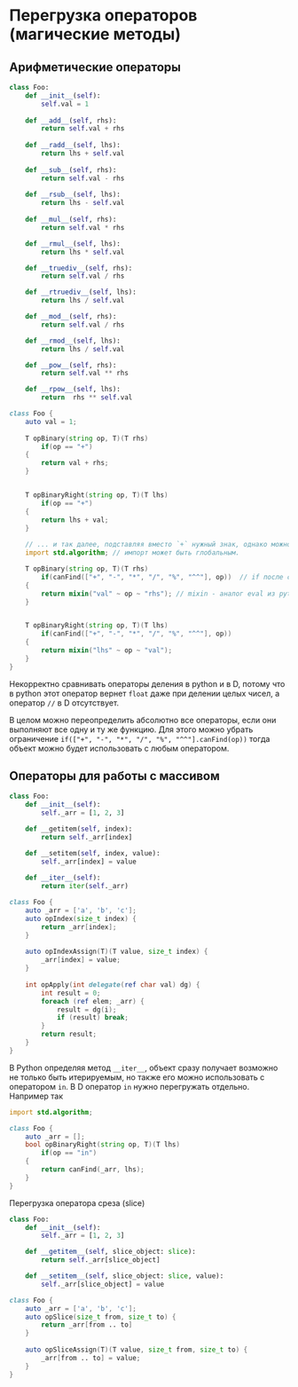 # Перегрузка операторов (магические методы)

## Арифметические операторы
```python
class Foo:
    def __init__(self):
        self.val = 1
    
    def __add__(self, rhs):
        return self.val + rhs
    
    def __radd__(self, lhs):
        return lhs + self.val
        
    def __sub__(self, rhs):
        return self.val - rhs
    
    def __rsub__(self, lhs):
        return lhs - self.val
        
    def __mul__(self, rhs):
        return self.val * rhs

    def __rmul__(self, lhs):
        return lhs * self.val

    def __truediv__(self, rhs):
        return self.val / rhs

    def __rtruediv__(self, lhs):
        return lhs / self.val

    def __mod__(self, rhs):
        return self.val / rhs

    def __rmod__(self, lhs):
        return lhs / self.val

    def __pow__(self, rhs):
        return self.val ** rhs

    def __rpow__(self, lhs):
        return  rhs ** self.val
```

```d
class Foo {
    auto val = 1;
    
    T opBinary(string op, T)(T rhs)
        if(op == "+")
    {
        return val + rhs;
    }


    T opBinaryRight(string op, T)(T lhs)
        if(op == "+")
    {
        return lhs + val;
    }
    
    // ... и так далее, подставляя вместо `+` нужный знак, однако можно воспользоваться кодогенерацией и сделать так.
    import std.algorithm; // импорт может быть глобальным.

    T opBinary(string op, T)(T rhs)
        if(canFind(["+", "-", "*", "/", "%", "^^"], op))  // if после объявления шаблонного метода служит условием возможности выполнения этого метода
    {
        return mixin("val" ~ op ~ "rhs"); // mixin - аналог eval из python, но работает только во время компиляции.
    }


    T opBinaryRight(string op, T)(T lhs)
        if(canFind(["+", "-", "*", "/", "%", "^^"], op))
    {
        return mixin("lhs" ~ op ~ "val");
    }
}
```
Некорректно сравнивать операторы деления в python и в D, потому что в python этот 
оператор вернет `float` даже при делении целых чисел, а оператор `//` в D отсутствует.

В целом можно переопределить абсолютно все операторы, если они выполняют все одну и ту же функцию.
Для этого можно убрать ограничение `if(["+", "-", "*", "/", "%", "^^"].canFind(op))` тогда объект можно будет
использовать с любым оператором.

## Операторы для работы с массивом

```python
class Foo:
    def __init__(self):
        self._arr = [1, 2, 3]

    def __getitem(self, index):
        return self._arr[index]

    def __setitem(self, index, value):
        self._arr[index] = value
    
    def __iter__(self):
        return iter(self._arr)
```
```d
class Foo {
    auto _arr = ['a', 'b', 'c'];
    auto opIndex(size_t index) {
        return _arr[index];
    }
    
    auto opIndexAssign(T)(T value, size_t index) {
        _arr[index] = value;
    }
    
    int opApply(int delegate(ref char val) dg) {
        int result = 0;
        foreach (ref elem; _arr) {
            result = dg(i);
            if (result) break;
        }
        return result;
    }
}
```
В Python определяя метод `__iter__`, объект сразу получает возможно не только быть итерируемым, но также его можно использовать с оператором `in`. В D оператор `in` нужно перегружать отдельно. Например так
```d
import std.algorithm;

class Foo {
    auto _arr = [];
    bool opBinaryRight(string op, T)(T lhs)
        if(op == "in")
    {
        return canFind(_arr, lhs);
    }
}
```
Перегрузка оператора среза (slice)
```python
class Foo:
    def __init__(self):
        self._arr = [1, 2, 3]

    def __getitem__(self, slice_object: slice):
        return self._arr[slice_object]

    def __setitem__(self, slice_object: slice, value):
        self._arr[slice_object] = value
```
```d
class Foo {
    auto _arr = ['a', 'b', 'c'];
    auto opSlice(size_t from, size_t to) {
        return _arr[from .. to]
    }
    
    auto opSliceAssign(T)(T value, size_t from, size_t to) {
        _arr[from .. to] = value;
    }
}
```